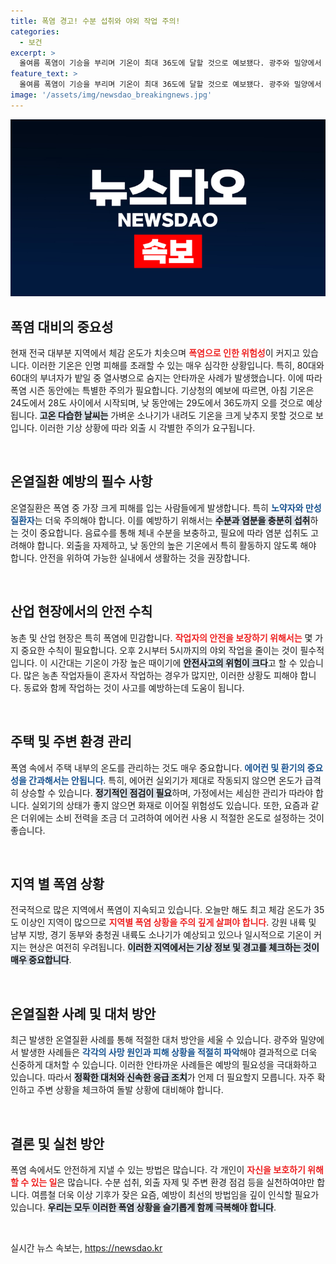 ```yaml
---
title: 폭염 경고! 수분 섭취와 야외 작업 주의!
categories:
  - 보건
excerpt: >
  올여름 폭염이 기승을 부리며 기온이 최대 36도에 달할 것으로 예보됐다. 광주와 밀양에서 각각 80대와 60대 여성이 열사병으로 숨지는 사고도 발생하여, 온열질환 예방이 시급하다.
feature_text: >
  올여름 폭염이 기승을 부리며 기온이 최대 36도에 달할 것으로 예보됐다. 광주와 밀양에서 각각 80대와 60대 여성이 열사병으로 숨지는 사고도 발생하여, 온열질환 예방이 시급하다.
image: '/assets/img/newsdao_breakingnews.jpg'
---
```


<p><img src="/assets/img/newsdao_breakingnews.jpg" alt="implanttips 속보" /></p>

<h2 data-ke-size="size26">폭염 대비의 중요성</h2>

<p data-ke-size="size16">현재 전국 대부분 지역에서 체감 온도가 치솟으며 <b><span style="color: #ee2323;">폭염으로 인한 위험성</span></b>이 커지고 있습니다. 이러한 기온은 인명 피해를 초래할 수 있는 매우 심각한 상황입니다. 특히, 80대와 60대의 부녀자가 밭일 중 열사병으로 숨지는 안타까운 사례가 발생했습니다. 이에 따라 폭염 시즌 동안에는 특별한 주의가 필요합니다. 기상청의 예보에 따르면, 아침 기온은 24도에서 28도 사이에서 시작되며, 낮 동안에는 29도에서 36도까지 오를 것으로 예상됩니다. <b><span style="background-color: #21538527;">고온 다습한 날씨는</span></b> 가벼운 소나기가 내려도 기온을 크게 낮추지 못할 것으로 보입니다. 이러한 기상 상황에 따라 외출 시 각별한 주의가 요구됩니다.</p>

<p data-ke-size="size16">&nbsp;</p>

<h2 data-ke-size="size26">온열질환 예방의 필수 사항</h2>

<p data-ke-size="size16">온열질환은 폭염 중 가장 크게 피해를 입는 사람들에게 발생합니다. 특히 <b><span style="color: #1a5490;">노약자와 만성질환자</span></b>는 더욱 주의해야 합니다. 이를 예방하기 위해서는 <b><span style="background-color: #21538527;">수분과 염분을 충분히 섭취</span></b>하는 것이 중요합니다. 음료수를 통해 체내 수분을 보충하고, 필요에 따라 염분 섭취도 고려해야 합니다. 외출을 자제하고, 낮 동안의 높은 기온에서 특히 활동하지 않도록 해야 합니다. 안전을 위하여 가능한 실내에서 생활하는 것을 권장합니다.</p>

<p data-ke-size="size16">&nbsp;</p>

<h2 data-ke-size="size26">산업 현장에서의 안전 수칙</h2>

<p data-ke-size="size16">농촌 및 산업 현장은 특히 폭염에 민감합니다. <b><span style="color: #ee2323;">작업자의 안전을 보장하기 위해서는</span></b> 몇 가지 중요한 수칙이 필요합니다. 오후 2시부터 5시까지의 야외 작업을 줄이는 것이 필수적입니다. 이 시간대는 기온이 가장 높은 때이기에 <b><span style="background-color: #21538527;">안전사고의 위험이 크다</span></b>고 할 수 있습니다. 많은 농촌 작업자들이 혼자서 작업하는 경우가 많지만, 이러한 상황도 피해야 합니다. 동료와 함께 작업하는 것이 사고를 예방하는데 도움이 됩니다.</p>

<p data-ke-size="size16">&nbsp;</p>

<h2 data-ke-size="size26">주택 및 주변 환경 관리</h2>

<p data-ke-size="size16">폭염 속에서 주택 내부의 온도를 관리하는 것도 매우 중요합니다. <b><span style="color: #1a5490;">에어컨 및 환기의 중요성을 간과해서는 안됩니다</span></b>. 특히, 에어컨 실외기가 제대로 작동되지 않으면 온도가 급격히 상승할 수 있습니다. <b><span style="background-color: #21538527;">정기적인 점검이 필요</span></b>하며, 가정에서는 세심한 관리가 따라야 합니다. 실외기의 상태가 좋지 않으면 화재로 이어질 위험성도 있습니다. 또한, 요즘과 같은 더위에는 소비 전력을 조금 더 고려하여 에어컨 사용 시 적절한 온도로 설정하는 것이 좋습니다.</p>

<p data-ke-size="size16">&nbsp;</p>

<h2 data-ke-size="size26">지역 별 폭염 상황</h2>

<p data-ke-size="size16">전국적으로 많은 지역에서 폭염이 지속되고 있습니다. 오늘만 해도 최고 체감 온도가 35도 이상인 지역이 많으므로 <b><span style="color: #ee2323;">지역별 폭염 상황을 주의 깊게 살펴야 합니다</span></b>. 강원 내륙 및 남부 지방, 경기 동부와 충청권 내륙도 소나기가 예상되고 있으나 일시적으로 기온이 커지는 현상은 여전히 우려됩니다. <b><span style="background-color: #21538527;">이러한 지역에서는 기상 정보 및 경고를 체크하는 것이 매우 중요합니다</span></b>.</p>

<p data-ke-size="size16">&nbsp;</p>

<h2 data-ke-size="size26">온열질환 사례 및 대처 방안</h2>

<p data-ke-size="size16">최근 발생한 온열질환 사례를 통해 적절한 대처 방안을 세울 수 있습니다. 광주와 밀양에서 발생한 사례들은 <b><span style="color: #1a5490;">각각의 사망 원인과 피해 상황을 적절히 파악</span></b>해야 결과적으로 더욱 신중하게 대처할 수 있습니다. 이러한 안타까운 사례들은 예방의 필요성을 극대화하고 있습니다. 따라서 <b><span style="background-color: #21538527;">정확한 대처와 신속한 응급 조치</span></b>가 언제 더 필요할지 모릅니다. 자주 확인하고 주변 상황을 체크하여 돌발 상황에 대비해야 합니다.</p>

<p data-ke-size="size16">&nbsp;</p>

<h2 data-ke-size="size26">결론 및 실천 방안</h2>

<p data-ke-size="size16">폭염 속에서도 안전하게 지낼 수 있는 방법은 많습니다. 각 개인이 <b><span style="color: #ee2323;">자신을 보호하기 위해 할 수 있는 일</span></b>은 많습니다. 수분 섭취, 외출 자제 및 주변 환경 점검 등을 실천하여야만 합니다. 여름철 더욱 이상 기후가 잦은 요즘, 예방이 최선의 방법임을 깊이 인식할 필요가 있습니다. <b><span style="background-color: #21538527;">우리는 모두 이러한 폭염 상황을 슬기롭게 함께 극복해야 합니다</span></b>.</p>

<p data-ke-size="size16">&nbsp;</p>
실시간 뉴스 속보는, <a href="https://newsdao.kr" rel="dofollow">https://newsdao.kr</a>


